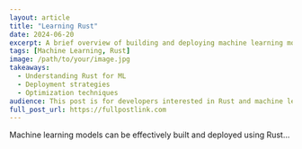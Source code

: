 ```yaml
---
layout: article
title: "Learning Rust"
date: 2024-06-20
excerpt: A brief overview of building and deploying machine learning models in Rust.
tags: [Machine Learning, Rust]
image: /path/to/your/image.jpg
takeaways:
  - Understanding Rust for ML
  - Deployment strategies
  - Optimization techniques
audience: This post is for developers interested in Rust and machine learning.
full_post_url: https://fullpostlink.com
---
```


Machine learning models can be effectively built and deployed using Rust...

